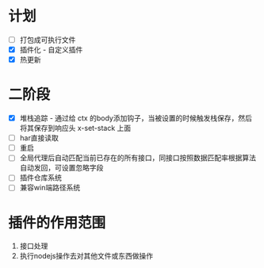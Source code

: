 # 计划
* [ ] 打包成可执行文件
* [x] 插件化 - 自定义插件
* [x] 热更新
# 二阶段
* [x] 堆栈追踪 - 通过给 ctx 的body添加钩子，当被设置的时候触发栈保存，然后将其保存到响应头 x-set-stack 上面
* [ ] har直接读取
* [ ] 重启
* [ ] 全局代理后自动匹配当前已存在的所有接口，同接口按照数据匹配率根据算法自动发回，可设置忽略字段
* [ ] 插件仓库系统
* [ ] 兼容win端路径系统

# 插件的作用范围
1. 接口处理
2. 执行nodejs操作去对其他文件或东西做操作
